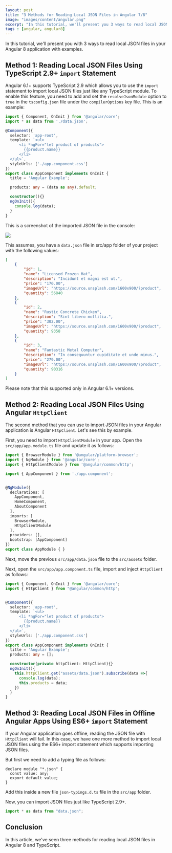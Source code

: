 ```yaml
---
layout: post
title: "3 Methods for Reading Local JSON Files in Angular 7/8"
image: "images/content/angular.png"
excerpt: "In this tutorial, we'll present you 3 ways to read local JSON files in your Angular 8 application with examples" 
tags : [angular, angular8]
---
```



In this tutorial, we'll present you with 3 ways to read local JSON files in your Angular 8 application with examples.

## Method 1: Reading Local JSON Files Using TypeScript 2.9+ `import` Statement 

Angular 6.1+ supports TypeScript 2.9 which allows you to use the `import` statement to import local JSON files just like any TypeScript module. To enable this feature, you need to  add and set the `resolveJsonModule`  option to `true` in the `tsconfig.json` file under the `compilerOptions` key file. This is an example:

```ts
import { Component, OnInit } from '@angular/core';
import * as data from './data.json';

@Component({
  selector: 'app-root',
  template: `<ul>
	  <li *ngFor="let product of products">
	    {{product.name}} 
	  </li>
  </ul>`,
  styleUrls: ['./app.component.css']
})
export class AppComponent implements OnInit {
  title = 'Angular Example';

  products: any = (data as any).default;

  constructor(){}
  ngOnInit(){
    console.log(data);
  }
}
```

This is a screenshot of the imported JSON file  in the console:

![](https://www.techiediaries.com/assets/images/angular-import-json-console.png)

This assumes, you have a `data.json` file in src/app folder of your project with the following values:
 
```json
[
    {
        "id": 1,
        "name": "Licensed Frozen Hat",
        "description": "Incidunt et magni est ut.",
        "price": "170.00",
        "imageUrl": "https://source.unsplash.com/1600x900/?product",
        "quantity": 56840
    },
    {
        "id": 2,
        "name": "Rustic Concrete Chicken",
        "description": "Sint libero mollitia.",
        "price": "302.00",
        "imageUrl": "https://source.unsplash.com/1600x900/?product",
        "quantity": 9358
    },
    {
        "id": 3,
        "name": "Fantastic Metal Computer",
        "description": "In consequuntur cupiditate et unde minus.",
        "price": "279.00",
        "imageUrl": "https://source.unsplash.com/1600x900/?product",
        "quantity": 90316
    }
]
```

Please note that this supported only in Angular 6.1+ versions.

## Method 2: Reading Local JSON Files Using Angular `HttpClient` 

The second method that you can use to import JSON files in your Angular application is Angular `HttpClient`. Let's see this by example.

First, you need to import `HttpClientModule` in your app. Open the `src/app/app.module.ts` file and update it as follows:

```ts
import { BrowserModule } from '@angular/platform-browser';
import { NgModule } from '@angular/core';
import { HttpClientModule } from '@angular/common/http';

import { AppComponent } from './app.component';


@NgModule({
  declarations: [
    AppComponent,
    HomeComponent,
    AboutComponent
  ],
  imports: [
    BrowserModule,
    HttpClientModule
  ],
  providers: [],
  bootstrap: [AppComponent]
})
export class AppModule { }
```

Next, move the previous `src/app/data.json` file to the `src/assets` folder. 

Next, open the `src/app/app.component.ts` file, import and inject `HttpClient` as follows:

```ts
import { Component, OnInit } from '@angular/core';
import { HttpClient } from "@angular/common/http";


@Component({
  selector: 'app-root',
  template: `<ul>
	  <li *ngFor="let product of products">
	    {{product.name}} 
	  </li>
  </ul>`,
  styleUrls: ['./app.component.css']
})
export class AppComponent implements OnInit {
  title = 'Angular Example';
  products: any = [];

  constructor(private httpClient: HttpClient){}
  ngOnInit(){
    this.httpClient.get("assets/data.json").subscribe(data =>{
      console.log(data);
      this.products = data;
    })
  }
}
```

## Method 3:  Reading Local JSON Files in Offline Angular Apps Using ES6+ `import` Statement

If your Angular application goes offline, reading the JSON file with `HttpClient` will fail. In this case, we have one more method to import local JSON files using the ES6+ import statement which supports importing JSON files.

But first we need to add a typing file as follows:

```
declare module "*.json" {
  const value: any;
  export default value;
}
```
 
Add this inside a new file `json-typings.d.ts` file in the `src/app` folder.

Now, you can import JSON files just like TypeScript 2.9+.

```ts
import * as data from "data.json";
```

## Conclusion

In this article, we've seen three methods for reading local JSON files in Angular 8 and TypeScript.  
